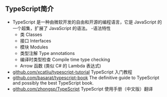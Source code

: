 ## TypeScript简介
- TypeScript 是一种由微软开发的自由和开源的编程语言，它是 JavaScript 的一个超集，扩展了 JavaScript 的语法。
-语法特性
	- 类 Classes
	- 接口 Interfaces
	- 模块 Modules 
	- 类型注解 Type annotations
	- 编译时类型检查 Compile time type checking 
	- Arrow 函数 (类似 C# 的 Lambda 表达式)
- [github.com/xcatliu/typescript-tutorial](https://github.com/xcatliu/typescript-tutorial) TypeScript 入门教程
- [github.com/basarat/typescript-book](https://github.com/basarat/typescript-book) The definitive guide to TypeScript and possibly the best TypeScript book.
- [github.com/zhongsp/TypeScript](https://github.com/zhongsp/TypeScript) TypeScript 使用手册（中文版）翻译
